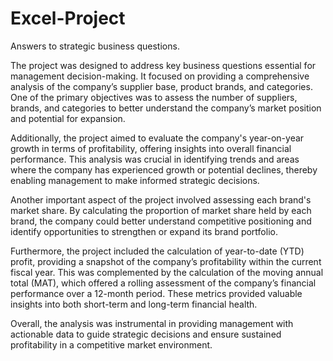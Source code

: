 # Excel-Project
Answers to strategic business questions.

The project was designed to address key business questions essential for management decision-making. It focused on providing a comprehensive analysis of the company’s supplier base, product brands, and categories. One of the primary objectives was to assess the number of suppliers, brands, and categories to better understand the company’s market position and potential for expansion.

Additionally, the project aimed to evaluate the company's year-on-year growth in terms of profitability, offering insights into overall financial performance. This analysis was crucial in identifying trends and areas where the company has experienced growth or potential declines, thereby enabling management to make informed strategic decisions.

Another important aspect of the project involved assessing each brand's market share. By calculating the proportion of market share held by each brand, the company could better understand competitive positioning and identify opportunities to strengthen or expand its brand portfolio.

Furthermore, the project included the calculation of year-to-date (YTD) profit, providing a snapshot of the company’s profitability within the current fiscal year. This was complemented by the calculation of the moving annual total (MAT), which offered a rolling assessment of the company’s financial performance over a 12-month period. These metrics provided valuable insights into both short-term and long-term financial health.

Overall, the analysis was instrumental in providing management with actionable data to guide strategic decisions and ensure sustained profitability in a competitive market environment.







